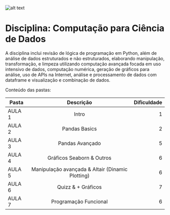 ![alt text](https://www.insper.edu.br/wp-content/themes/insper/dist/image/logo.png "Logo Title Text 1")


# Disciplina: Computação para Ciência de Dados

A disciplina inclui revisão de lógica de programação em Python, além de análise de dados estruturados e não estruturados, elaborando manipulação, transformação, e limpeza utilizando computação avançada focada em uso intensivo de dados, computação numérica, geração de gráficos para análise, uso de APIs na Internet, análise e processamento de dados com dataframe e visualização e combinação de dados.


Conteúdo das pastas:

| Pasta        | Descrição           | Dificuldade  |
| ------------- |:-------------:| -----:|
| AULA 1 | Intro | 1 |
| AULA 2 | Pandas Basics | 2 |
| AULA 3 | Pandas Avançado | 5 |
| AULA 4 | Gráficos Seaborn & Outros| 6 |
| AULA 5 | Manipulação avançada & Altair (Dinamic Plotting) | 6 |
| AULA 6 | Quizz & + Gráficos | 7 |
| AULA 7 | Programação Funcional | 6 |
